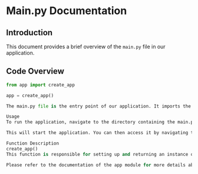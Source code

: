 # Main.py Documentation

## Introduction

This document provides a brief overview of the `main.py` file in our application.

## Code Overview

```python
from app import create_app

app = create_app()

The main.py file is the entry point of our application. It imports the create_app function from the app module and uses it to create an instance of our application.

Usage
To run the application, navigate to the directory containing the main.py file and use the following command:

This will start the application. You can then access it by navigating to the appropriate URL in your web browser.

Function Description
create_app()
This function is responsible for setting up and returning an instance of our application. It configures the application and connects it to the necessary services (like a database, if needed).

Please refer to the documentation of the app module for more details about the create_app function.